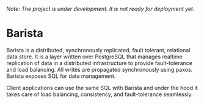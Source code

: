 *Note: The project is under development. It is not ready for deployment yet.*

Barista
====
Barista is a distributed, synchronously replicated, fault tolerant, relational data store. It is a layer written over PostgreSQL that manages realtime replication of data in a distributed infrastructure to provide fault-tolerance and load balancing. All writes are propagated synchronously using paxos. Barista exposes SQL for data management.
 
Client applications can use the same SQL with Barista and under the hood it takes care of load balancing, consistency, and fault-tolerance seamlessly.
